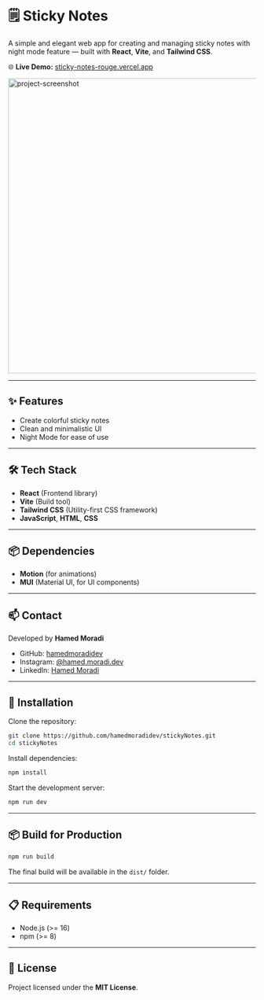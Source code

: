 # 🗒️ Sticky Notes

A simple and elegant web app for creating and managing sticky notes with night mode feature — built with **React**, **Vite**, and **Tailwind CSS**.

🌐 **Live Demo:** [sticky-notes-rouge.vercel.app](https://sticky-notes-rouge.vercel.app)

<img src="https://github.com/user-attachments/assets/e782eddd-8029-4234-99fd-bf3bf5bb6ba7" alt="project-screenshot" width="1000" height="600/">

---

## ✨ Features
- Create colorful sticky notes
- Clean and minimalistic UI
- Night Mode for ease of use

---

## 🛠️ Tech Stack
- **React** (Frontend library)
- **Vite** (Build tool)
- **Tailwind CSS** (Utility-first CSS framework)
- **JavaScript**, **HTML**, **CSS**

---

## 📦 Dependencies
- **Motion** (for animations)
- **MUI** (Material UI, for UI components)

---

## 📫 Contact  
Developed by **Hamed Moradi**  
- GitHub: [hamedmoradidev](https://github.com/hamedmoradidev)  
- Instagram: [@hamed.moradi.dev](https://www.instagram.com/hamedmoradidev)  
- LinkedIn: [Hamed Moradi](https://www.linkedin.com/in/hamedmoradidev)

---

## 🚀 Installation

Clone the repository:

```bash
git clone https://github.com/hamedmoradidev/stickyNotes.git
cd stickyNotes
```

Install dependencies:

```bash
npm install
```

Start the development server:

```bash
npm run dev
```

---

## 📦 Build for Production

```bash
npm run build
```
The final build will be available in the `dist/` folder.

---

## 📋 Requirements
- Node.js (>= 16)
- npm (>= 8)

---

## 📝 License
Project licensed under the **MIT License**.
